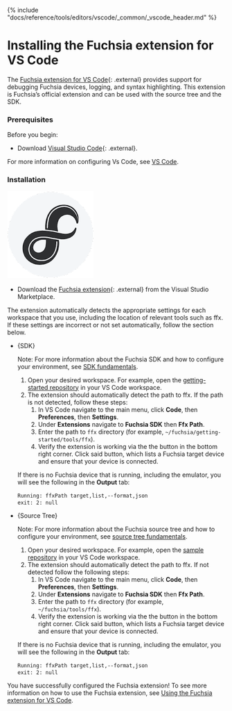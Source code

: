 {% include "docs/reference/tools/editors/vscode/_common/_vscode_header.md" %}

# Installing the Fuchsia extension for VS Code

The [Fuchsia extension for VS Code][extension-link]{: .external} provides support for debugging
Fuchsia devices, logging, and syntax highlighting. This extension is Fuchsia’s official extension
and can be used with the source tree and the SDK.

### Prerequisites

Before you begin:

* Download [Visual Studio Code][vscode]{: .external}.

For more information on configuring Vs Code, see
[VS Code][vscode-fuchsia].

### Installation

<img class="vscode-image-logo"
     alt="This figure shows the image of the fuchsia extension logo"
     src="images/extensions/extension-logo.png">

* Download the [Fuchsia extension][extension-link]{: .external} from the Visual
  Studio Marketplace.

The extension automatically detects the appropriate settings for each workspace that you use,
including the location of relevant tools such as ffx.  If these settings are incorrect or not set
automatically, follow the section below.

* {SDK}

    Note: For more information about the Fuchsia SDK and how to configure your environment,
    see [SDK fundamentals][sdk-fundamentals].

    1. Open your desired workspace. For example, open the
       [getting-started repository][sdk-fundamentals] in your VS Code workspace.
    1. The extension should automatically detect the path to ffx. If the path
       is not detected, follow these steps:
        1. In VS Code navigate to the main menu, click **Code**, then **Preferences**, then **Settings**.
        1. Under **Extensions** navigate to **Fuchsia SDK** then **Ffx Path**.
        1. Enter the path to `ffx` directory (for example, `~/fuchsia/getting-started/tools/ffx`).
        1. Verify the extension is working via the the button in the bottom right corner. Click said button, which lists a Fuchsia target device and ensure that your device is connected.
 
    If there is no Fuchsia device that is running, including the emulator, you
    will see the following in the **Output** tab:

    ```none {:.devsite-disable-click-to-copy}
    Running: ffxPath target,list,--format,json
    exit: 2: null
    ```

* {Source Tree}

    Note: For more information about the Fuchsia source tree and how to configure your environment, 
    see [source tree fundamentals][sourcetree-fundamentals].

    1. Open your desired workspace. For example, open the [sample repository][sourcetree-fundamentals]
    in your VS Code workspace.
    1. The extension should automatically detect the path to ffx. If not detected follow the following steps:
        1. In VS Code navigate to the main menu, click **Code**, then **Preferences**, then **Settings**.
        1. Under **Extensions** navigate to **Fuchsia SDK** then **Ffx Path**.
        1. Enter the path to `ffx` directory (for example, ` ~/fuchsia/tools/ffx`).
        1. Verify the extension is working via the the button in the bottom right corner. Click said button, which lists a Fuchsia target device and ensure that your device is connected.

    If there is no Fuchsia device that is running, including the emulator, you will see the following in the **Output** tab:

    ```none {:.devsite-disable-click-to-copy}
    Running: ffxPath target,list,--format,json
    exit: 2: null
    ```

You have successfully configured the Fuchsia extension! To see more
information on how to use the Fuchsia extension, see
[Using the Fuchsia extension for VS Code][using-fuchsia-ext].

<!-- Reference links -->
[sdk-fundamentals]: /get-started/sdk/learn
[sourcetree-fundamentals]: /get-started/learn
[vscode-fuchsia]: /reference/tools/editors/README.md#vs-code
[vscode]: https://code.visualstudio.com/
[extension-link]: https://marketplace.visualstudio.com/items?itemName=fuchsia-authors.vscode-fuchsia
[using-fuchsia-ext]: /reference/tools/editors/vscode/fuchsia-ext-using.md
